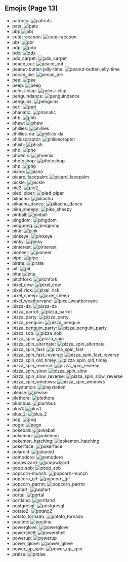 
## Emojis (Page 13)

* patriots: ![patriots](output/patriots)
* pats: ![pats](output/pats.jpg)
* pbj: ![pbj](output/pbj.png)
* cute-raccoon: ![cute-raccoon](output/cute-raccoon.png)
* pbr: ![pbr](output/pbr.png)
* pdp: ![pdp](output/pdp.jpg)
* pdx: ![pdx](output/pdx.jpg)
* pdx_carpet: ![pdx_carpet](output/pdx_carpet.gif)
* peace_out: ![peace_out](output/peace_out.jpg)
* peanut-butter-jelly-time: ![peanut-butter-jelly-time](output/peanut-butter-jelly-time.gif)
* pecan_pie: ![pecan_pie](output/pecan_pie.png)
* pee: ![pee](output/pee.png)
* peep: ![peep](output/peep.jpg)
* pelosi-clap: ![pelosi-clap](output/pelosi-clap.jpg)
* penguindance: ![penguindance](output/penguindance.gif)
* penguins: ![penguins](output/penguins.png)
* perl: ![perl](output/perl.gif)
* phanatic: ![phanatic](output/phanatic.png)
* phb: ![phb](output/phb.jpg)
* phew: ![phew](output/phew.jpg)
* phillies: ![phillies](output/phillies.png)
* phillies-da: ![phillies-da](output/phillies-da.png)
* philosoraptor: ![philosoraptor](output/philosoraptor.png)
* phish: ![phish](output/phish.jpg)
* pho: ![pho](output/pho.png)
* phoenix: ![phoenix](output/phoenix.gif)
* photoshop: ![photoshop](output/photoshop.png)
* php: ![php](output/php.png)
* piano: ![piano](output/piano.png)
* picard_facepalm: ![picard_facepalm](output/picard_facepalm.png)
* pickle: ![pickle](output/pickle.png)
* pie2: ![pie2](output/pie2.png)
* pied_piper: ![pied_piper](output/pied_piper.jpg)
* pikachu: ![pikachu](output/pikachu.png)
* pikachu_dance: ![pikachu_dance](output/pikachu_dance.gif)
* pika_sheepy: ![pika_sheepy](output/pika_sheepy.gif)
* pinball: ![pinball](output/pinball.png)
* pingdom: ![pingdom](output/pingdom.png)
* pingpong: ![pingpong](output/pingpong.png)
* pink: ![pink](output/pink.jpg)
* pinkeye: ![pinkeye](output/pinkeye.png)
* pinky: ![pinky](output/pinky.png)
* pinterest: ![pinterest](output/pinterest.png)
* pioneer: ![pioneer](output/pioneer)
* pipe: ![pipe](output/pipe.png)
* pirate: ![pirate](output/pirate.png)
* pit: ![pit](output/pit.png)
* pita: ![pita](output/pita)
* pitchfork: ![pitchfork](output/pitchfork.jpg)
* pixel_cow: ![pixel_cow](output/pixel_cow.png)
* pixel_rick: ![pixel_rick](output/pixel_rick.gif)
* pixel_sheep: ![pixel_sheep](output/pixel_sheep.png)
* pixel_weathervane: ![pixel_weathervane](output/pixel_weathervane.png)
* pizza-da: ![pizza-da](output/pizza-da)
* pizza_parrot: ![pizza_parrot](output/pizza_parrot.gif)
* pizza_party: ![pizza_party](output/pizza_party.png)
* pizza_penguin: ![pizza_penguin](output/pizza_penguin.jpg)
* pizza_penguin_party: ![pizza_penguin_party](output/pizza_penguin_party.png)
* pizza_sob: ![pizza_sob](output/pizza_sob.png)
* pizza_spin: ![pizza_spin](output/pizza_spin.gif)
* pizza_spin_alternate: ![pizza_spin_alternate](output/pizza_spin_alternate.gif)
* pizza_spin_fast: ![pizza_spin_fast](output/pizza_spin_fast.gif)
* pizza_spin_fast_reverse: ![pizza_spin_fast_reverse](output/pizza_spin_fast_reverse.gif)
* pizza_spin_old_timey: ![pizza_spin_old_timey](output/pizza_spin_old_timey.gif)
* pizza_spin_reverse: ![pizza_spin_reverse](output/pizza_spin_reverse.gif)
* pizza_spin_slow: ![pizza_spin_slow](output/pizza_spin_slow.gif)
* pizza_spin_slow_reverse: ![pizza_spin_slow_reverse](output/pizza_spin_slow_reverse.gif)
* pizza_spin_windows: ![pizza_spin_windows](output/pizza_spin_windows.gif)
* playstation: ![playstation](output/playstation.png)
* please: ![please](output/please.png)
* plethora: ![plethora](output/plethora.jpg)
* plumbus: ![plumbus](output/plumbus.png)
* plus1: ![plus1](output/plus1.png)
* plus_2: ![plus_2](output/plus_2.png)
* pog: ![pog](output/pog.png)
* pogo: ![pogo](output/pogo.png)
* pokeball: ![pokeball](output/pokeball.png)
* pokemon: ![pokemon](output/pokemon.png)
* pokemon_hatching: ![pokemon_hatching](output/pokemon_hatching.gif)
* pokerface: ![pokerface](output/pokerface.png)
* polaroid: ![polaroid](output/polaroid.png)
* pomodoro: ![pomodoro](output/pomodoro)
* poopwizard: ![poopwizard](output/poopwizard.png)
* poop_sob: ![poop_sob](output/poop_sob.png)
* popcorn-munch: ![popcorn-munch](output/popcorn-munch.gif)
* popcorn_gif: ![popcorn_gif](output/popcorn_gif.gif)
* popcorn_parrot: ![popcorn_parrot](output/popcorn_parrot.gif)
* poptart: ![poptart](output/poptart.png)
* portal: ![portal](output/portal.png)
* portland: ![portland](output/portland.jpg)
* postgresql: ![postgresql](output/postgresql.png)
* potato2: ![potato2](output/potato2.png)
* potato_tornado: ![potato_tornado](output/potato_tornado.png)
* poutine: ![poutine](output/poutine.png)
* powerglove: ![powerglove](output/powerglove.png)
* powershell: ![powershell](output/powershell.jpg)
* powerup: ![powerup](output/powerup.gif)
* power_glove: ![power_glove](output/power_glove.png)
* power_up_spin: ![power_up_spin](output/power_up_spin.gif)
* praise: ![praise](output/praise)
